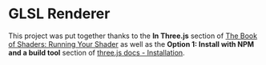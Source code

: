# GLSL Renderer

This project was put together thanks to the **In Three.js** section of [The Book of Shaders: Running Your Shader](https://thebookofshaders.com/04) as well as the **Option 1: Install with NPM and a build tool** section of [three.js docs - Installation](https://threejs.org/docs/index.html#manual/en/introduction/Installation).